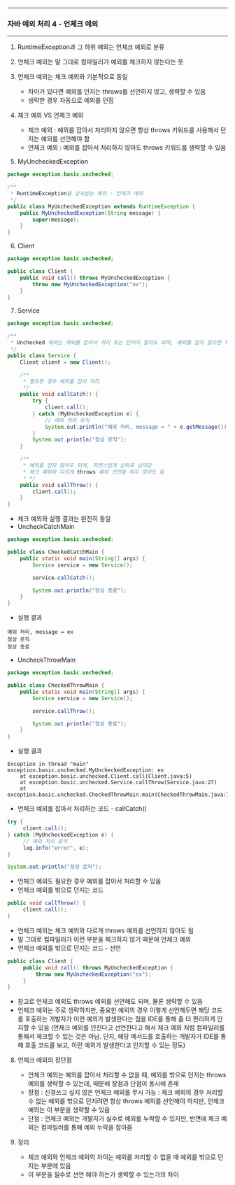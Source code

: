 -----
### 자바 예외 처리 4 - 언체크 예외
-----
1. RuntimeException과 그 하위 예외는 언체크 예외로 분류
2. 언체크 예외는 말 그대로 컴파일러가 예외를 체크하지 않는다는 뜻
3. 언체크 예외는 체크 예외와 기본적으로 동일
   - 차이가 있다면 예외를 던지는 throws를 선언하지 않고, 생략할 수 있음
   - 생략한 경우 자동으로 예외를 던짐
4. 체크 예외 VS 언체크 예외  
   - 체크 예외 : 예외를 잡아서 처리하지 않으면 항상 throws 키워드를 사용해서 던지는 예외를 선언해야 함
   - 언체크 예외 : 예외를 잡아서 처리하지 않아도 throws 키워드를 생략할 수 있음

5. MyUncheckedException
```java
package exception.basic.unchecked;

/**
 * RuntimeException을 상속받는 예외 : 언체크 예외
 */
public class MyUncheckedException extends RuntimeException {
    public MyUncheckedException(String message) {
        super(message);
    }
}
```

6. Client
```java
package exception.basic.unchecked;

public class Client {
    public void call() throws MyUncheckedException {
        throw new MyUncheckedException("ex");
    }
}
```

7. Service
```java
package exception.basic.unchecked;

/**
 * Unchecked 예외는 예외를 잡아서 처리 또는 던지지 않아도 되며, 예외를 잡지 않으면 자동으로 밖으로 던짐
 */
public class Service {
    Client client = new Client();

    /**
     * 필요한 경우 예외를 잡아 처리
     */
    public void callCatch() {
        try {
            client.call();
        } catch (MyUncheckedException e) {
            // 예외 처리 로직
            System.out.println("예외 처리, message = " + e.getMessage());
        }
        System.out.println("정상 로직");
    }

    /**
     * 예외를 잡지 않아도 되며, 자연스럽게 상위로 넘어감
     * 체크 예외와 다르게 throws 예외 선언을 하지 않아도 됨
     * */
    public void callThrow() {
        client.call();
    }
}
```
  - 체크 예외와 실행 결과는 완전히 동일
  - UncheckCatchMain
```java
package exception.basic.unchecked;

public class CheckedCatchMain {
    public static void main(String[] args) {
        Service service = new Service();

        service.callCatch();

        System.out.println("정상 종료");
    }
}
```
  - 실행 결과
```
예외 처리, message = ex
정상 로직
정상 종료
```
  - UncheckThrowMain
```java
package exception.basic.unchecked;

public class CheckedThrowMain {
    public static void main(String[] args) {
        Service service = new Service();

        service.callThrow();

        System.out.println("정상 종료");
    }
}
```
   - 실행 결과
```
Exception in thread "main" exception.basic.unchecked.MyUncheckedException: ex
	at exception.basic.unchecked.Client.call(Client.java:5)
	at exception.basic.unchecked.Service.callThrow(Service.java:27)
	at exception.basic.unchecked.CheckedThrowMain.main(CheckedThrowMain.java:7)
```

  - 언체크 예외를 잡아서 처리하는 코드 - callCatch()
```java
try {
     client.call();
} catch (MyUncheckedException e) {
     // 예외 처리 로직
     log.info("error", e);
}

System.out.println("정상 로직");
```
   - 언체크 예외도 필요한 경우 예외를 잡아서 처리할 수 있음
   - 언체크 예외를 밖으로 던지는 코드
```java
public void callThrow() {
     client.call();
}
```
   - 언체크 예외는 체크 예외와 다르게 throws 예외를 선언하지 않아도 됨
   - 말 그대로 컴파일러가 이런 부분을 체크하지 않기 때문에 언체크 예외
   - 언체크 예외를 밖으로 던지는 코드 - 선언
```java
public class Client {
     public void call() throws MyUncheckedException {
         throw new MyUncheckedException("ex");
     }
}
```
   - 참고로 언체크 예외도 throws 예외를 선언해도 되며, 물론 생략할 수 있음
   - 언체크 예외는 주로 생략하지만, 중요한 예외의 경우 이렇게 선언해두면 해당 코드를 호출하는 개발자가 이런 예외가 발생한다는 점을 IDE를 통해 좀 더 편리하게 인지할 수 있음 (언체크 예외를 던진다고 선언한다고 해서 체크 예외 처럼 컴파일러를 통해서 체크할 수 있는 것은 아님. 단지, 해당 메서드를 호출하는 개발자가 IDE를 통해 호출 코드를 보고, 이런 예외가 발생한다고 인지할 수 있는 정도)

8. 언체크 예외의 장단점
   - 언체크 예외는 예외를 잡아서 처리할 수 없을 때, 예외를 밖으로 던지는 throws 예외를 생략할 수 있는데, 때문에 장점과 단점이 동시에 존재
   - 장점 : 신경쓰고 싶지 않은 언체크 예외를 무시 가능 : 체크 예외의 경우 처리할 수 없는 예외를 밖으로 던지려면 항상 throws 예외를 선언해야 하지만, 언체크 예외는 이 부분을 생략할 수 있음
   - 단점 : 언체크 예외는 개발자가 실수로 예외를 누락할 수 있지만, 반면에 체크 예외는 컴파일러를 통해 예외 누락을 잡아줌
  
9. 정리
   - 체크 예외와 언체크 예외의 차이는 예외를 처리할 수 없을 때 예외를 밖으로 던지는 부분에 있음
   - 이 부분을 필수로 선언 해야 하는가 생략할 수 있는가의 차이

